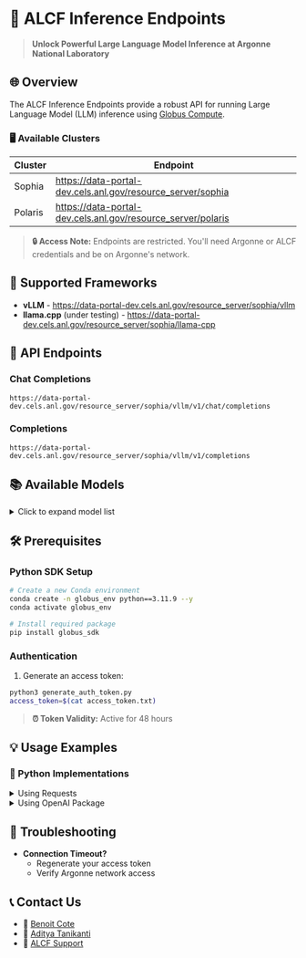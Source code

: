 # 🤖 ALCF Inference Endpoints

> **Unlock Powerful Large Language Model Inference at Argonne National Laboratory**

## 🌐 Overview

The ALCF Inference Endpoints provide a robust API for running Large Language Model (LLM) inference using [Globus Compute](https://www.globus.org/compute). 

### 🖥️ Available Clusters

| Cluster | Endpoint |
|---------|----------|
| Sophia  | https://data-portal-dev.cels.anl.gov/resource_server/sophia |
| Polaris | https://data-portal-dev.cels.anl.gov/resource_server/polaris |

> **🔒 Access Note:** Endpoints are restricted. You'll need Argonne or ALCF credentials and be on Argonne's network.

## 🧩 Supported Frameworks

- **vLLM** - https://data-portal-dev.cels.anl.gov/resource_server/sophia/vllm
- **llama.cpp** (under testing) - https://data-portal-dev.cels.anl.gov/resource_server/sophia/llama-cpp

## 🚀 API Endpoints

### Chat Completions
```
https://data-portal-dev.cels.anl.gov/resource_server/sophia/vllm/v1/chat/completions
```

### Completions
```
https://data-portal-dev.cels.anl.gov/resource_server/sophia/vllm/v1/completions
```

## 📚 Available Models

<details>
<summary>Click to expand model list</summary>

- Qwen/Qwen2.5-14B-Instruct
- Qwen/Qwen2.5-7B-Instruct
- meta-llama/Meta-Llama-3-70B-Instruct
- meta-llama/Meta-Llama-3-8B-Instruct
- meta-llama/Meta-Llama-3.1-70B-Instruct
- meta-llama/Meta-Llama-3.1-8B-Instruct
- mistralai/Mistral-7B-Instruct-v0.3
- mistralai/Mistral-Large-Instruct-2407
- mistralai/Mixtral-8x22B-Instruct-v0.1

> **📝 Want to add a model?** 
> Add the HF-compatible model to `/eagle/argonne_tpc/model_weights/` and contact [Aditya Tanikanti](mailto:atanikanti@anl.gov?subject=Add%20new%20endpoint)
</details>

## 🛠️ Prerequisites

### Python SDK Setup

```bash
# Create a new Conda environment
conda create -n globus_env python==3.11.9 --y
conda activate globus_env

# Install required package
pip install globus_sdk
```

### Authentication

1. Generate an access token:
```bash
python3 generate_auth_token.py
access_token=$(cat access_token.txt)
```
> **⏰ Token Validity:** Active for 48 hours

## 💡 Usage Examples

### 🐍 Python Implementations

<details>
<summary>Using Requests</summary>

```python
import requests
import json

# Load access token
with open('access_token.txt', 'r') as file:
    access_token = file.read().strip()

# Chat Completions Example
def send_chat_request(message):
    url = "https://data-portal-dev.cels.anl.gov/resource_server/sophia/vllm/v1/chat/completions"
    headers = {
        'Authorization': f'Bearer {access_token}',
        'Content-Type': 'application/json'
    }
    data = {
        "model": "meta-llama/Meta-Llama-3.1-8B-Instruct",
        "messages": [{"role": "user", "content": message}]
    }
    response = requests.post(url, headers=headers, data=json.dumps(data))
    return response.json()
```
</details>

<details>
<summary>Using OpenAI Package</summary>

```python
from openai import OpenAI

client = OpenAI(
    api_key=access_token,
    base_url="https://data-portal-dev.cels.anl.gov/resource_server/sophia/vllm/v1"
)

response = client.chat.completions.create(
    model="meta-llama/Meta-Llama-3.1-8B-Instruct",
    messages=[{"role": "user", "content": "Explain quantum computing"}]
)
```
</details>

## 🚨 Troubleshooting

- **Connection Timeout?** 
  - Regenerate your access token
  - Verify Argonne network access

## 📞 Contact Us

- 📧 [Benoit Cote](mailto:bcote@anl.gov?subject=Inference%20Endpoint)
- 📧 [Aditya Tanikanti](mailto:atanikanti@anl.gov?subject=Inference%20Endpoint)
- 📧 [ALCF Support](mailto:support@alcf.anl.gov?subject=Inference%20Endpoint)
